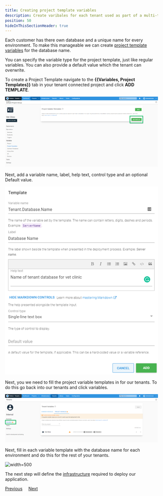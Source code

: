 ```yaml
---
title: Creating project template variables
description: Create varibales for each tenant used as part of a multi-tenant SaaS setup in Octopus Deploy.
position: 50
hideInThisSectionHeader: true
---
```


Each customer has there own database and a unique name for every environment. To make this manageable we can create [project template variables](/docs/tenants/tenant-variables.md#project-variables) for the database name.

You can specify the variable type for the project template, just like regular variables. You can also provide a default value which the tenant can overwrite.

To create a Project Template navigate to the **{{Variables, Project Templates}}** tab in your tenant connected project and click **ADD TEMPLATE**.

![](images/creating-new-project-variable-templates.png "width=500")

Next, add a variable name, label, help text, control type and an optional Default value.

![](images/add-new-project-variable-template.png "width=500")

Next, you we need to fill the project variable templates in for our tenants. To do this go back into our tenants and click variables.

![](images/adding-tenant-variables.png "width=500")

Next, fill in each variable template with the database name for each environment and do this for the rest of your tenants.

![](images/adding-tenant-variables-database-names.png "width=500")


The next step will define the [infrastructure](/docs/tenants/guides/multi-tenant-saas-application/creating-new-octopus-infrastructure.md) required to deploy our application.

<span><a class="btn btn-secondary" href="/docs/tenants/guides/multi-tenant-saas-application/creating-new-tenants">Previous</a></span>&nbsp;&nbsp;&nbsp;&nbsp;&nbsp;<span><a class="btn btn-success" href="/docs/tenants/guides/multi-tenant-saas-application/creating-new-octopus-infrastructure">Next</a></span>